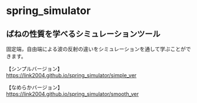 # spring_simulator
## ばねの性質を学べるシミュレーションツール
固定端，自由端による波の反射の違いをシミュレーションを通して学ぶことができます。

【シンプルバージョン】
https://link2004.github.io/spring_simulator/simple_ver

【なめらかバージョン】
https://link2004.github.io/spring_simulator/smooth_ver
